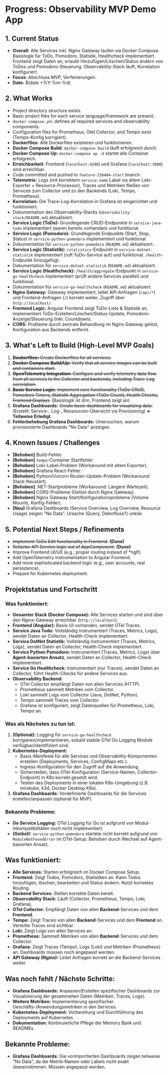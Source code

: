 # Progress: Observability MVP Demo App

## 1. Current Status

-   **Overall:** Alle Services inkl. Nginx Gateway laufen via Docker Compose. Basislogik für ToDo, Pomodoro, Statistik, Healthcheck implementiert. Frontend zeigt Daten an, erlaubt Hinzufügen/Löschen/Status ändern von ToDos und Pomodoro-Steuerung. Observability-Stack läuft, Korrelation konfiguriert.
-   **Focus:** Abschluss MVP, Verfeinerungen.
-   **Date:** $(date +%Y-%m-%d)

## 2. What Works

-   Project directory structure exists.
-   Basic project files for each service language/framework are present.
-   `docker-compose.yml` defines all required services and observability components.
-   Configuration files for Prometheus, Otel Collector, and Tempo exist (Tempo-Konfig korrigiert).
-   **Dockerfiles:** Alle Dockerfiles existieren und funktionieren.
-   **Docker Compose Build:** `docker-compose build` läuft erfolgreich durch.
-   **Docker Compose Up:** `docker-compose up -d` startet alle Container erfolgreich.
-   **Erreichbarkeit:** Frontend (`localhost:4200`) und Grafana (`localhost:3000`) sind erreichbar.
-   Code committed and pushed to `feature-250404-start` branch.
-   **Telemetrie:** Logs (mit korrektem `service.name` Label via altem Loki-Exporter + Resource-Processor), Traces und Metriken fließen von Services zum Collector und zu den Backends (Loki, Tempo, Prometheus).
-   **Korrelation:** Die Trace-Log-Korrelation in Grafana ist eingerichtet und funktioniert.
-   Dokumentation des Observability-Stacks (`observability-stack/README.md`) aktualisiert.
-   **Service Logic (ToDo):** Grundlegende CRUD-Endpunkte in `service-java-todo` implementiert (waren bereits vorhanden) und funktional.
-   **Service Logic (Pomodoro):** Grundlegende Endpunkte (Start, Stop, Status) in `service-python-pomodoro` implementiert und funktional.
-   Dokumentation für `service-python-pomodoro` (`README.md`) aktualisiert.
-   **Service Logic (Statistik):** `/statistics`-Endpunkt in `service-dotnet-statistik` implementiert (ruft ToDo-Service auf) und funktional. `/health`-Endpunkt hinzugefügt.
-   Dokumentation für `service-dotnet-statistik` (`README.md`) aktualisiert.
-   **Service Logic (Healthcheck):** `/health/aggregate`-Endpunkt in `service-go-healthcheck` implementiert (prüft andere Services parallel) und funktional.
-   Dokumentation für `service-go-healthcheck` (`README.md`) aktualisiert.
-   **Nginx Gateway:** Gateway implementiert, leitet API-Anfragen (`/api/*`) und Frontend-Anfragen (`/`) korrekt weiter. Zugriff über `http://localhost/`.
-   **Frontend Logic:** Angular Frontend zeigt ToDo-Liste & Statistik an, implementiert ToDo-Erstellen/Löschen/Status-Update, Pomodoro-Anzeige/Steuerung (inkl. Countdown).
-   **CORS:** Probleme durch zentrale Behandlung im Nginx Gateway gelöst, Konfiguration aus Backends entfernt.

## 3. What's Left to Build (High-Level MVP Goals)

1.  ~~**Dockerfiles:** Create Dockerfiles for all services.~~
2.  ~~**Docker Compose Build/Up:** Verify that all service images can be built and containers start.~~
3.  ~~**OpenTelemetry Integration:** Configure and verify telemetry data flow from all services to the Collector and backends, including Trace-Log correlation.~~
4.  ~~**Basic Service Logic:** Implement core functionality (ToDo CRUD, Pomodoro Timers, Statistik Aggregation (ToDo Count), Health Checks, Frontend Display).~~ (Basislogik ist drin, Frontend zeigt an)
5.  **Grafana Dashboards:** ~~Create basic dashboards for visualizing data.~~ (Erstellt: Service-, Log-, Ressourcen-Übersicht via Provisioning) **<- Teilweise Erledigt**
6.  **Fehlerbehebung Grafana Dashboards:** Untersuchen, warum provisionierte Dashboards "No Data" anzeigen.

## 4. Known Issues / Challenges

-   **[Behoben]** Build-Fehler.
-   **[Behoben]** `tempo`-Container Startfehler.
-   **[Behoben]** Loki-Label-Problem (Workaround mit altem Exporter).
-   **[Behoben]** Grafana React-Fehler.
-   **[Behoben]** Python/Uvicorn Routen-Update-Problem (Workaround: Stack-Neustart).
-   **[Behoben]** .NET-Startprobleme (Workaround: Längere Wartezeit).
-   **[Behoben]** CORS-Probleme (Gelöst durch Nginx Gateway).
-   **[Behoben]** Nginx Gateway Start/Konfigurationsprobleme (Volume Mounts, Konfig-Fehler).
-   **[Neu]** Grafana Dashboards (Service Overview, Log Overview, Resource Usage) zeigen "No Data". Ursache (Query, Datenfluss?) unklar.

## 5. Potential Next Steps / Refinements

-   ~~Implement ToDo Edit functionality in Frontend.~~ **(Done)**
-   ~~Refactor API Service logic out of AppComponent.~~ **(Done)**
-   Improve Frontend UI/UX (e.g., proper routing instead of *ngIf).
-   Add OpenTelemetry instrumentation to Angular Frontend.
-   Add more sophisticated backend logic (e.g., user accounts, real persistence).
-   Prepare for Kubernetes deployment.

## Projektstatus und Fortschritt

### Was funktioniert:

- **Gesamter Stack (Docker Compose):** Alle Services starten und sind über den Nginx-Gateway erreichbar (`http://localhost`).
- **Frontend (Angular):** Basis-UI vorhanden, sendet OTel Traces.
- **Service Java Todo:** Vollständig instrumentiert (Traces, Metrics, Logs), sendet Daten an Collector, Health-Check implementiert.
- **Service DotNet Statistik:** Vollständig instrumentiert (Traces, Metrics, Logs), sendet Daten an Collector, Health-Check implementiert.
- **Service Python Pomodoro:** Instrumentiert (Traces, Metrics, Logs) über **Agent-basierten Ansatz**, sendet Daten an Collector, Health-Check implementiert.
- **Service Go Healthcheck:** Instrumentiert (nur Traces), sendet Daten an Collector, führt Health-Checks für andere Services aus.
- **Observability Backend:**
    - OTel Collector empfängt Daten von allen Services (HTTP).
    - Prometheus sammelt Metriken vom Collector.
    - Loki sammelt Logs vom Collector (Java, DotNet, Python).
    - Tempo sammelt Traces vom Collector.
    - Grafana ist konfiguriert, zeigt Datenquellen für Prometheus, Loki, Tempo an.

### Was als Nächstes zu tun ist:

1.  **(Optional):** Logging für `service-go-healthcheck` korrigieren/implementieren, sobald stabile OTel Go Logging Module verfügbar/identifiziert sind.
2.  **Kubernetes-Deployment:**
    - Basis-Manifeste für alle Services und Observability-Komponenten erstellen (Deployments, Services, ConfigMaps etc.).
    - Ingress-Konfiguration für den Zugriff auf die Anwendung.
    - Sicherstellen, dass OTel-Konfiguration (Service-Namen, Collector-Endpoint) in K8s korrekt gesetzt wird.
    - Testen des Deployments in einer lokalen K8s-Umgebung (z.B. minikube, k3d, Docker Desktop K8s).
3.  **Grafana Dashboards:** Vordefinierte Dashboards für die Services erstellen/anpassen (optional für MVP).

### Bekannte Probleme:

- **Go Service Logging:** OTel Logging für Go ist aufgrund von Modul-Inkompatibilitäten noch nicht implementiert.
- **(Gelöst):** `service-python-pomodoro` startete nicht korrekt aufgrund von `ModuleNotFoundError` im OTel-Setup. Behoben durch Wechsel auf Agent-basierten Ansatz.

## Was funktioniert:

- **Alle Services:** Starten erfolgreich im Docker Compose Setup.
- **Frontend:** Zeigt Todos, Pomodoro, Statistiken an. Kann Todos hinzufügen, löschen, bearbeiten und Status ändern. Nutzt korrektes Routing.
- **Backend Services:** Stellen korrekte Daten bereit.
- **Observability Stack:** Läuft (Collector, Prometheus, Tempo, Loki, Grafana).
- **OTel Collector:** Empfängt Daten von allen **Backend**-Services und dem **Frontend**.
- **Tempo:** Zeigt Traces von allen **Backend**-Services und dem **Frontend** an. Verteilte Traces sind sichtbar.
- **Loki:** Zeigt Logs von allen Services an.
- **Prometheus:** Sammelt Metriken von allen **Backend**-Services und dem Collector.
- **Grafana:** Zeigt Traces (Tempo), Logs (Loki) und Metriken (Prometheus) an. Dashboards müssen noch angepasst werden.
- **API Gateway (Nginx):** Leitet Anfragen korrekt an die Backend-Services weiter.

## Was noch fehlt / Nächste Schritte:

- **Grafana Dashboards:** Anpassen/Erstellen spezifischer Dashboards zur Visualisierung der gesammelten Daten (Metriken, Traces, Logs).
- **Weitere Metriken:** Implementierung spezifischer Geschäfts-/Anwendungsmetriken in den Services.
- **Kubernetes-Deployment:** Vorbereitung und Durchführung des Deployments auf Kubernetes.
- **Dokumentation:** Kontinuierliche Pflege der Memory Bank und READMEs.

## Bekannte Probleme:

- **Grafana Dashboards:** Die vorimportierten Dashboards zeigen teilweise "No Data", da die Metrik-Namen oder Labels nicht exakt übereinstimmen. Müssen angepasst werden. 